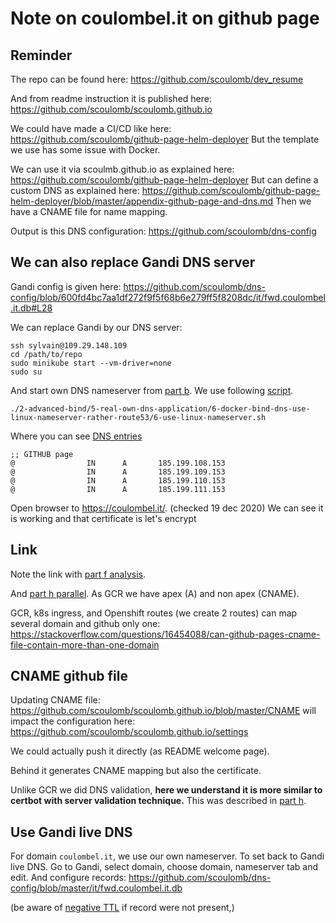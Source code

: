 # Note on coulombel.it on github page

## Reminder

The repo can be found here:
https://github.com/scoulomb/dev_resume

And from readme instruction it is published here:
https://github.com/scoulomb/scoulomb.github.io

We could have made a CI/CD like here: https://github.com/scoulomb/github-page-helm-deployer
But the template we use has some issue with Docker.

We can use it via scoulmb.github.io as explained here: https://github.com/scoulomb/github-page-helm-deployer
But can define a custom DNS as explained here: https://github.com/scoulomb/github-page-helm-deployer/blob/master/appendix-github-page-and-dns.md
Then we have a CNAME file for name mapping.

Output is this DNS configuration: https://github.com/scoulomb/dns-config

##  We can also replace Gandi DNS server
 
Gandi config is given here: https://github.com/scoulomb/dns-config/blob/600fd4bc7aa1df272f9f5f68b6e279ff5f8208dc/it/fwd.coulombel.it.db#L28

We can replace Gandi by our DNS server:


````shell script
ssh sylvain@109.29.148.109
cd /path/to/repo
sudo minikube start --vm-driver=none
sudo su
````

And start own DNS nameserver from [part b](6-use-linux-nameserver-part-b.md).
We use following [script](./6-docker-bind-dns-use-linux-nameserver-rather-route53/6-use-linux-nameserver.sh). 

```shell script
./2-advanced-bind/5-real-own-dns-application/6-docker-bind-dns-use-linux-nameserver-rather-route53/6-use-linux-nameserver.sh
```

Where you can see [DNS entries](./6-docker-bind-dns-use-linux-nameserver-rather-route53/fwd.coulombel.it.db) 

````shell script
;; GITHUB page
@	             IN      A  	 185.199.108.153
@	             IN      A		 185.199.109.153
@	             IN      A       185.199.110.153
@	             IN      A		 185.199.111.153
````

Open browser to https://coulombel.it/. (checked 19 dec 2020)
We can see it is working and that certificate is let's encrypt 
<!-- use device were not cert mim -->

## Link 
Note the link with [part f analysis](6-use-linux-nameserver-part-f.md#analysis).

And [part h parallel](6-use-linux-nameserver-part-h.md#parallel).
As GCR we have apex (A) and non apex (CNAME). 

GCR, k8s ingress, and Openshift routes (we create 2 routes) can map several domain and github only one: 
https://stackoverflow.com/questions/16454088/can-github-pages-cname-file-contain-more-than-one-domain

## CNAME github file

Updating CNAME file: https://github.com/scoulomb/scoulomb.github.io/blob/master/CNAME
will impact the configuration here: https://github.com/scoulomb/scoulomb.github.io/settings

We could actually push it directly (as README welcome page).

Behind it generates CNAME mapping but also the certificate.
<!-- proof coulombel.site started certif process -->

Unlike GCR we did DNS validation, **here we understand it is more similar to certbot with server validation technique.**
This was described in [part h](6-use-linux-nameserver-part-h.md#how-to-generate-a-self-signed-certificate-server-validation-certbot-server-or-own-server).

<!-- all above is ok -->

## Use Gandi live DNS

For domain `coulombel.it`, we use our own nameserver.
To set back to Gandi live DNS.
Go to Gandi, select domain, choose domain, nameserver tab and edit.
And configure records: https://github.com/scoulomb/dns-config/blob/master/it/fwd.coulombel.it.db

(be aware of [negative TTL](../6-cache/negative-ttl.md) if record were not present,)

<!-- can see dns corp is != -->


